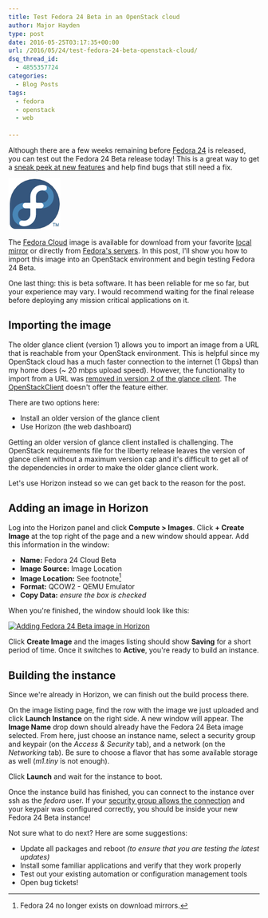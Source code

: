 ```yaml
---
title: Test Fedora 24 Beta in an OpenStack cloud
author: Major Hayden
type: post
date: 2016-05-25T03:17:35+00:00
url: /2016/05/24/test-fedora-24-beta-openstack-cloud/
dsq_thread_id:
  - 4855357724
categories:
  - Blog Posts
tags:
  - fedora
  - openstack
  - web

---
```

Although there are a few weeks remaining before [Fedora 24][1] is released, you can test out the Fedora 24 Beta release today! This is a great way to get a [sneak peek at new features][2] and help find bugs that still need a fix.

[<img src="/wp-content/uploads/2012/01/fedorainfinity.png" alt="Fedora Infinity Logo" width="105" height="102" class="alignright size-full wp-image-2712" />][3]

The [Fedora Cloud][4] image is available for download from your favorite [local mirror][5] or directly from [Fedora's servers][6]. In this post, I'll show you how to import this image into an OpenStack environment and begin testing Fedora 24 Beta.

One last thing: this is beta software. It has been reliable for me so far, but your experience may vary. I would recommend waiting for the final release before deploying any mission critical applications on it.

## Importing the image

The older glance client (version 1) allows you to import an image from a URL that is reachable from your OpenStack environment. This is helpful since my OpenStack cloud has a much faster connection to the internet (1 Gbps) than my home does (~ 20 mbps upload speed). However, the functionality to import from a URL was [removed in version 2 of the glance client][7]. The [OpenStackClient][8] doesn't offer the feature either.

There are two options here:

  * Install an older version of the glance client
  * Use Horizon (the web dashboard)

Getting an older version of glance client installed is challenging. The OpenStack requirements file for the liberty release leaves the version of glance client without a maximum version cap and it's difficult to get all of the dependencies in order to make the older glance client work.

Let's use Horizon instead so we can get back to the reason for the post.

## Adding an image in Horizon

Log into the Horizon panel and click **Compute > Images**. Click **+ Create Image** at the top right of the page and a new window should appear. Add this information in the window:

  * **Name:** Fedora 24 Cloud Beta
  * **Image Source:** Image Location
  * **Image Location:** See footnote[^1]
  * **Format:** QCOW2 - QEMU Emulator
  * **Copy Data:** _ensure the box is checked_

When you're finished, the window should look like this:

[<img src="/wp-content/uploads/2016/05/horizon_image.png" alt="Adding Fedora 24 Beta image in Horizon" width="555" height="617" class="aligncenter size-full wp-image-6249" srcset="/wp-content/uploads/2016/05/horizon_image.png 740w, /wp-content/uploads/2016/05/horizon_image-270x300.png 270w" sizes="(max-width: 555px) 100vw, 555px" />][10]

Click **Create Image** and the images listing should show **Saving** for a short period of time. Once it switches to **Active**, you're ready to build an instance.

## Building the instance

Since we're already in Horizon, we can finish out the build process there.

On the image listing page, find the row with the image we just uploaded and click **Launch Instance** on the right side. A new window will appear. The **Image Name** drop down should already have the Fedora 24 Beta image selected. From here, just choose an instance name, select a security group and keypair (on the _Access & Security_ tab), and a network (on the _Networking_ tab). Be sure to choose a flavor that has some available storage as well (_m1.tiny_ is not enough).

Click **Launch** and wait for the instance to boot.

Once the instance build has finished, you can connect to the instance over ssh as the _fedora_ user. If your [security group allows the connection][11] and your keypair was configured correctly, you should be inside your new Fedora 24 Beta instance!

Not sure what to do next? Here are some suggestions:

  * Update all packages and reboot _(to ensure that you are testing the latest updates)_
  * Install some familiar applications and verify that they work properly
  * Test out your existing automation or configuration management tools
  * Open bug tickets!

 [1]: https://fedoraproject.org/wiki/Releases/24/Schedule
 [2]: https://fedoraproject.org/wiki/Releases/24/ChangeSet
 [3]: /wp-content/uploads/2012/01/fedorainfinity.png
 [4]: https://getfedora.org/en/cloud/
 [5]: https://admin.fedoraproject.org/mirrormanager/mirrors/Fedora/24/x86_64
 [6]: https://getfedora.org/en/cloud/download/
 [7]: https://wiki.openstack.org/wiki/Glance-v2-v1-client-compatability
 [8]: http://docs.openstack.org/developer/python-openstackclient/
 [10]: /wp-content/uploads/2016/05/horizon_image.png
 [11]: /2016/05/16/troubleshooting-openstack-network-connectivity/

[^1]: Fedora 24 no longer exists on download mirrors.
